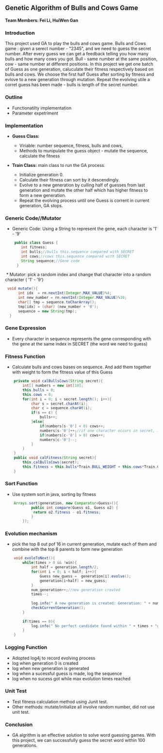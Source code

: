 ## Genetic Algorithm of Bulls and Cows Game
#### Team Members: Fei Li, HuiWen Gan
### Introduction
  This project used GA to play the bulls and cows game. Bulls and Cows game : given a serect number - "2345", and we need to guess the secret number. After every guess we can get a feedback telling you how many bulls and how many cows you got.  Bull - same number at the same position, cow - same number at different positions. In this project we get one batch of Guess as one generation, caluculate their fitness respectively based on bulls and cows. We choose the first half Guess after sorting by fitness and evlove to a new generation through mutation. Repeat the evolving utile a corret guess has been made - bulls is length of the secret number.     
### Outline   
* Functionatilty implementation
* Parameter expetriment            

### Implementation

* **Guess Class:**  
  
  * Viriable: number sequence, fitness, bulls and cows, 
  * Methods to munipulate the guess object - mutate the sequence, calculate the fitness
  
* **Train Class:** main class to run the GA process.
  * Initialize generation 0. 
  * Calculate their fitness can sort by it descendingly. 
  * Evolve to a new generation by culling half of guesses from last generation and mutate the other half which has higher fitness to form a new generation.
  * Repeat the evolving process until one Guess is corrent in current generation, GA stops.   
  
### Generic Code//Mutator 
* Generic Code: Using a String to represent the gene, each character is '1' - '9'
  ```java
   public class Guess {
      int fitness;
      int bulls;//bulls this.sequence compared with SECRET
      int cows;//cows this.sequence compared with SECRET
      String sequence;//Gene code
	}
  ```
  * Mutator: pick a random index and change that character into a random character ( '1' - '9')
  ```java
   void mutate(){
		int idx  = rn.nextInt(Integer.MAX_VALUE)%4;
		int new_number = rn.nextInt(Integer.MAX_VALUE)%10;
		char[] tmp = sequence.toCharArray();
		tmp[idx] = (char) (new_number + '0');
		sequence = new String(tmp);
	}
  ```
### Gene Expression
* Every character in sequence represents the gene corresponding with the gene at the same index in SECRET (the word we need to guess)
### Fitness Function
* Calculate bulls and cows bases on sequence. And add them together with weight to form the fitness value of this Guess
```Java
	private void calBullsCows(String secret){
		int[] numbers = new int[10];
		this.bulls = 0;
		this.cows = 0;
		for(int i = 0; i < secret.length(); i++){
			char s = secret.charAt(i);
			char c = sequence.charAt(i);
			if(s == c) {
				bulls++;
			}else{
				if(numbers[s-'0'] < 0) cows++;
				numbers[s-'0']++;//if one character occurs in secret, increment numbers[s-'0]
				if(numbers[c-'0'] > 0) cows++;
				numbers[c-'0']--;
			}
		}
	}
	public void calFitness(String secret){
		this.calBullsCows(secret);
		this.fitness = this.bulls*Train.BULL_WEIGHT + this.cows*Train.COW_WEIGHT;
	}
```
### Sort Function
* Use system sort in java, sorting by fitness
```java
	Arrays.sort(generation, new Comparator<Guess>(){
			public int compare(Guess o1, Guess o2) {
			 return o2.fitness - o1.fitness;
			}
		});
```
### Evolution mechanism
* pick the top 8 out pof 16 in current generation, mutate each of them and combine with the top 8 parents to form new generation
```java
	void evoleToNext(){
		while(times > 0 && !win){
			int half = generation.length/2;
			for(int i = 0; i < half; i++){
				Guess new_guess =  generation[i].evolve();
				generation[i+half] = new_guess;
			}
			num_generation++;//new generation created
			times--;
			
			log.info(" A new generation is created: Generation: " + num_generation);
			checkCurrentGeneration();
		}
		
		if(times == 0){
			log.info(" No perfect candidate found within " + times + "generations.");
		}
	}
```
### Logging Function
* Adopted log4j to record evolving process
* log when generation 0 is created
* log when new generation is generated
* log when a sucessful guess is made, log the sequence
* log when no sucess got while max evolution times reached


### Unit Test
* Test fitness calculation method using Junit test. 
* Other methods: mutate/initialize all involve random number, did not use unit test.

### Conclusion
 * GA algrithm is an effective solution to solve word guessing games. With this project, we can successfully guess the secret word within 100 generations.


   
   
